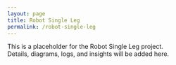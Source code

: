 ```yaml
---
layout: page
title: Robot Single Leg
permalink: /robot-single-leg
---
```


This is a placeholder for the Robot Single Leg project.  
Details, diagrams, logs, and insights will be added here.
